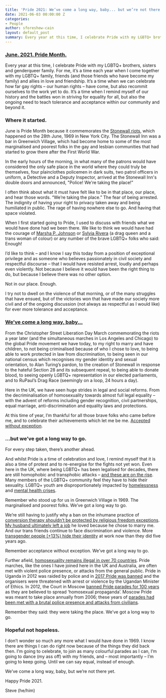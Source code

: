 ```yaml
---
title: 'Pride 2021: We’ve come a long way, baby... but we’re not there yet.'
date: 2021-06-03 00:00:00 Z
categories:
- People
author: sforeshew-cain
layout: default_post
summary: Every year at this time, I celebrate Pride with my LGBTQ+ brothers, sisters and genderqueer family. For me, it’s a time each year when I come together with my LGBTQ+ family, friends (and those friends who have become my family) and allies in love and friendship. It’s a time when we can celebrate how far gay rights – our human rights – have come, but also recommit ourselves to the work yet to do. It’s a time when I remind myself of our history and the battles won in striving for equality for all, but also the ongoing need to teach tolerance and acceptance within our community and beyond it.
---
```


<h3><a href="https://www.pride-events.co.uk/" style="font-weight:700">June. 2021. Pride Month.</a></h3>
Every year at this time, I celebrate Pride with my LGBTQ+ brothers, sisters and genderqueer family. For me, it’s a time each year when I come together with my LGBTQ+ family, friends (and those friends who have become my family) and allies in love and friendship. It’s a time when we can celebrate how far gay rights – our human rights – have come, but also recommit ourselves to the work yet to do. It’s a time when I remind myself of our history and the battles won in striving for equality for all, but also the ongoing need to teach tolerance and acceptance within our community and beyond it.

### Where it started.
June is Pride Month because it commemorates the [Stonewall riots](https://en.wikipedia.org/wiki/Stonewall_riots), which happened on the 28th June, 1969 in New York City. The Stonewall Inn was a bar in Greenwich Village, which had become home to some of the most marginalised and poorest folks in the gay and lesbian communities that had started to grow there after the First World War.

In the early hours of the morning, in what many of the patrons would have considered the only safe place in the world where they could truly be themselves, four plainclothes policemen in dark suits, two patrol officers in uniform, a Detective and a Deputy Inspector, arrived at the Stonewall Inn's double doors and announced, "Police! We're taking the place!”

I often think about what it must have felt like to be in that place, our place, and hear those words. “We’re taking the place.” The fear of being arrested. The indignity of having your right to privacy taken away and being humiliated in public. The rage of having nowhere else to go. And having that space violated.

When I first started going to Pride, I used to discuss with friends what we would have done had we been there. We like to think we would have had the courage of [Marsha P. Johnson](https://en.wikipedia.org/wiki/Marsha_P._Johnson) or [Sylvia Rivera](https://en.wikipedia.org/wiki/Sylvia_Rivera) (a drag queen and a trans woman of colour) or any number of the brave LGBTQ+ folks who said: Enough!

I’d like to think – and I know I say this today from a position of exceptional privilege and as someone who believes passionately in civil society and respectful discourse – that I would have resisted arrest, loudly and perhaps even violently. Not because I believe it would have been the right thing to do, but because I believe there was no other option. 

Not in our place. Enough.

I try not to dwell on the violence of that morning, or of the many struggles that have ensued, but of the victories won that have made our society more civil and of the ongoing discussion (not always as respectful as I would like) for ever more tolerance and acceptance. 

<h3><a href="https://www.stonewall.org.uk/key-dates-lesbian-gay-bi-and-trans-equality" style="font-weight:700">We’ve come a long way, baby...</a></h3>
From the Christopher Street Liberation Day March commemorating the riots a year later (and the simultaneous marches in Los Angeles and Chicago) to the global Pride movement we have today, to my right to marry and have children, to not being criminalised because of who I chose to love, to being able to work protected in law from discrimination, to being seen in our national census which recognises my gender identity and sexual orientation, to Alan Turing’s pardon, to the creation of Stonewall in response to the hateful Section 28 and its subsequent repeal, to being able to donate blood, to seeing openly LGBTQ+ representation in our elected parliaments, and to RuPaul’s Drag Race (seemingly on a loop, 24 hours a day).

Here in the UK, we have seen huge strides in legal and social reforms. From the decriminalisation of homosexuality towards almost full legal equality – with the advent of reforms including gender recognition, civil partnerships, equal marriage, anti-discrimination and equality laws and protections.

At this time of year, I’m thankful for all those brave folks who came before me, and to celebrate their achievements which let me be me. [Accepted without exception](https://www.stonewall.org.uk/resources/acceptance-without-exception-worldwide-2016).

### ...but we’ve got a long way to go.
For every step taken, there’s another ahead.

And whilst Pride is a time of celebration and love, I remind myself that it is also a time of protest and to re-energise for the fights not yet won. Even here in the UK, where being LGBTQ+ has been legalised for decades, there are still homophobic and transphobic attacks – [and these are on the rise](https://www.bbc.co.uk/news/av/uk-54485587). Many members of the LGBTQ+ community feel they have to hide their sexuality. LGBTQ+ youth are disproportionately impacted by [homelessness](https://www.akt.org.uk/report) and [mental health crises](https://www.gmmh.nhs.uk/news/why-is-the-lgbtq-community-disproportionately-affected-by-mental-health-problems-and-suicide-4240/). 

Remember who stood up for us in Greenwich Village in 1969. The marginalised and poorest folks. We’ve got a long way to go.

We’re still having to justify why a ban on the inhumane practice of [conversion therapy shouldn’t be protected by religious freedom exceptions](https://www.bbc.co.uk/news/health-57059459). [My husband ultimately left a job](https://www.londonersathome.org/frandrew.html) he loved because he chose to marry me. And our trans friends continue to face discrimination and violence. More [transgender people (+13%) hide their identity](https://www.peoplemanagement.co.uk/news/articles/number-of-trans-people-who-hide-their-identity-at-work-increasing) at work now than they did five years ago.

Remember acceptance without exception. We’ve got a long way to go.

Further afield, [homosexuality remains illegal in over 70 countries](https://www.humandignitytrust.org/lgbt-the-law/map-of-criminalisation/). Pride marches, like the ones I have joined here in the UK and Australia, are often met with violent police presence, or attacks from the general public. Pride in Uganda in 2012 was raided by police and in [2017 Pride was banned](https://www.theguardian.com/global-development/2017/aug/21/no-gay-promotion-can-be-allowed-uganda-cancels-pride-events-lgbt) and the organisers were threatened with arrest or violence by the Ugandan Minister of Ethics. In 2012, the Court in Moscow [banned Pride parades for 100 years](https://www.bbc.co.uk/news/world-europe-19293465) as they are believed to spread ‘homosexual propaganda’. Moscow Pride was meant to take place annually from 2006; these years of [parades had been met with a brutal police presence and attacks from civilians](https://www.hrw.org/legacy/backgrounder/eca/russia0606/index.htm).

Remember they said: they were taking the place. We’ve got a long way to go.

### Hopeful not hopeless.
I don’t wonder so much any more what I would have done in 1969. I know there are things I can do right now because of the things they did back then. I’m going to celebrate, to join as many colourful parades as I can, I’m going to dance (my ass off) with my friends, and – most importantly – I’m going to keep going. Until we can say equal, instead of enough.

We’ve come a long way, baby, but we’re not there yet.

Happy Pride 2021.

Steve (he/him)
